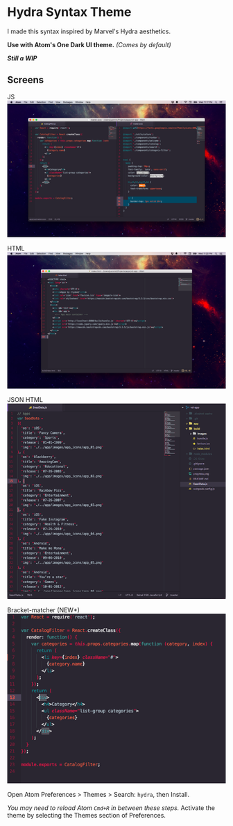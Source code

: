 # Hydra Syntax Theme

I made this syntax inspired by Marvel's Hydra aesthetics.

**Use with Atom's One Dark UI theme.** *(Comes by default)*

***Still a WIP***

## Screens

JS
![Hydra-syntax screenshot](https://raw.githubusercontent.com/juanmnl/hydra-theme/master/screenshot.png)

HTML
![Hydra-syntax screenshot](https://raw.githubusercontent.com/juanmnl/hydra-theme/master/html.png)

JSON
HTML
![Hydra-syntax screenshot](https://raw.githubusercontent.com/juanmnl/hydra-theme/master/json.png)

Bracket-matcher (NEW*)
![Hydra-syntax screenshot](https://raw.githubusercontent.com/juanmnl/hydra-theme/master/jsx.png)

Open Atom Preferences > Themes > Search: `hydra`,
then Install.

*You may need to reload Atom `Cmd+R` in between these steps.*
Activate the theme by selecting the Themes section of Preferences.

